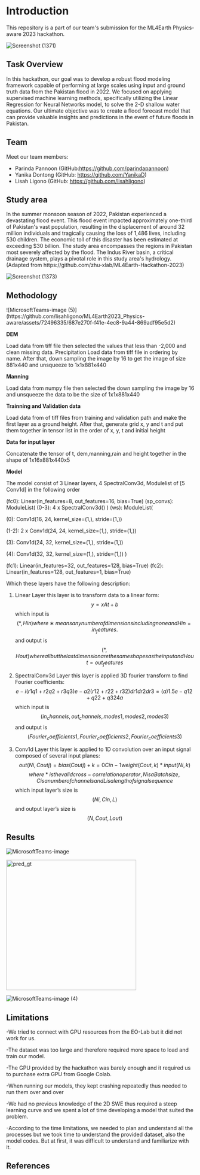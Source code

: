 # Introduction
This repository is a part of our team's submission for the ML4Earth Physics-aware 2023 hackathon.

![Screenshot (1371)](https://github.com/lisahligono/ML4Earth2023_Physics-aware/assets/72496335/1498bcb5-ab11-4bfe-a924-45462363b670)


## Task Overview

In this hackathon, our goal was to develop a robust flood modeling framework capable of performing at large scales using input and ground truth data from the Pakistan flood in 2022. We focused on applying supervised machine learning methods, specifically utilizing the Linear Regression for Neural Networks model, to solve the 2-D shallow water equations. Our ultimate objective was to create a flood forecast model that can provide valuable insights and predictions in the event of future floods in Pakistan.

## Team

Meet our team members:

- Parinda Pannoon (GitHub:https://github.com/parindapannoon)
- Yanika Dontong (GitHub: https://github.com/YanikaD)
- Lisah Ligono (GitHub: https://github.com/lisahligono)

<h2>Study area</h2>
In the summer monsoon season of 2022, Pakistan experienced a devastating flood event. This flood event impacted approximately one-third of Pakistan's vast population, resulting in the displacement of around 32 million individuals and tragically causing the loss of 1,486 lives, including 530 children. The economic toll of this disaster has been estimated at exceeding $30 billion. The study area encompasses the regions in Pakistan most severely affected by the flood. The Indus River basin, a critical drainage system, plays a pivotal role in this study area's hydrology. (Adapted from https://github.com/zhu-xlab/ML4Earth-Hackathon-2023)

![Screenshot (1373)](https://github.com/lisahligono/ML4Earth2023_Physics-aware/assets/72496335/4e26d4ec-064e-4e91-a788-1f9b1b0c764e)


<h2>Methodology</h2>
![MicrosoftTeams-image (5)](https://github.com/lisahligono/ML4Earth2023_Physics-aware/assets/72496335/687e270f-f41e-4ec8-9a44-869adf95e5d2)


**DEM**

Load data from tiff file then selected the values that less than -2,000 and clean missing data.
Precipitation
Load data from tiff file in ordering by name. After that, down sampling the image by 16 to get the image of size 881x440 and unsqueeze to 1x1x881x440

**Manning**

Load data from numpy file then selected the down sampling the image by 16 and unsqueeze the data to be the size of 1x1x881x440

**Trainning and Validation data**

Load data from of tiff files from training and validation path and make the first layer as a ground height. After that, generate grid x, y and t and put them together in tensor list in the order of x, y, t and initial height

**Data for input layer**

Concatenate the tensor of t, dem,manning,rain and height together in the shape of 1x16x881x440x5 


**Model**

The model consist of 3 Linear layers, 4 SpectralConv3d, Modulelist of [5 Conv1d] in the following order

(fc0): Linear(in_features=8, out_features=16, bias=True) 
(sp_convs): ModuleList( (0-3): 4 x SpectralConv3d() ) 
(ws): ModuleList( 

(0): Conv1d(16, 24, kernel_size=(1,), stride=(1,)) 

(1-2): 2 x Conv1d(24, 24, kernel_size=(1,), stride=(1,)) 

(3): Conv1d(24, 32, kernel_size=(1,), stride=(1,)) 

(4): Conv1d(32, 32, kernel_size=(1,), stride=(1,)) ) 

(fc1): Linear(in_features=32, out_features=128, bias=True) 
(fc2): Linear(in_features=128, out_features=1, bias=True)

Which these layers have the following description:
1.	Linear Layer
this layer is to transform data to a linear form: $$ y=xAt+b $$
which input is 
$$ (*,Hin) where  ∗ means any number of dimensions including none and Hin=in_features. $$
and output is
$$ (*,Hout) where  all but the last dimension are the same shapes as the input and Hout=out_features$$
2.	SpectralConv3d Layer
	this layer is applied 3D fourier transform to find Fourier coefficients:
$$ e-i(r1q1+r2q2+r3q3)e-a2(r12+r22+r32)dr1dr2dr3= (a)1.5e-q12+q22+q324a$$
which input is $$(in_channels, out_channels, modes1, modes2, modes3)$$
and output is  
 $$(Fourier_coefficients1,Fourier_coefficients2,Fourier_coefficients3)$$


3.	Conv1d Layer
	this layer is applied to 1D convolution over an input signal composed of several input planes:$$ out(Ni ,Coutj) = bias(Coutj) + k=0Cin-1weight(Cout ,k)*input(Ni ,k) $$
$$where * is the valid cross-correlation operator, N is a Batch size, C is a number of channels and
L is a length of signal sequence$$
which input layer’s size is $$(Ni,Cin,L)$$
and output layer’s size is $$(N,Cout ,Lout)$$


<h2>Results</h2>

![MicrosoftTeams-image](https://github.com/lisahligono/ML4Earth2023_Physics-aware/assets/72496335/2b9c110e-51cd-415d-b41b-49b3bed3cfad)

<img width="348" alt="pred_gt" src="https://github.com/lisahligono/ML4Earth2023_Physics-aware/assets/72496335/d846960c-8103-4650-894f-b34c1f8221d8">


![MicrosoftTeams-image (4)](https://github.com/lisahligono/ML4Earth2023_Physics-aware/assets/72496335/04dc5d07-b03f-4ff5-92fd-649b06809fa6)

<h2>Limitations</h2>

-We tried to connect with GPU resources from the EO-Lab but it did not work for us.

-The dataset was too large and therefore required more space to load and train our model.

-The GPU provided by the hackathon was barely enough and it required us to purchase extra GPU from Google Colab.

-When running our models, they kept crashing repeatedly thus needed to run them over and over

-We had no previous knowledge of the 2D SWE thus required a steep learning curve and we spent a lot of time developing a model that suited the problem.

-According to the time limitations, we needed to plan and understand all the processes but we took time to understand the provided dataset, also the model codes. But at first, it was difficult to understand and familiarize with it.

<h2>References</h2>
